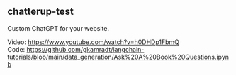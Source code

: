 ## chatterup-test

Custom ChatGPT for your website.

Video: https://www.youtube.com/watch?v=h0DHDp1FbmQ \
Code: https://github.com/gkamradt/langchain-tutorials/blob/main/data_generation/Ask%20A%20Book%20Questions.ipynb